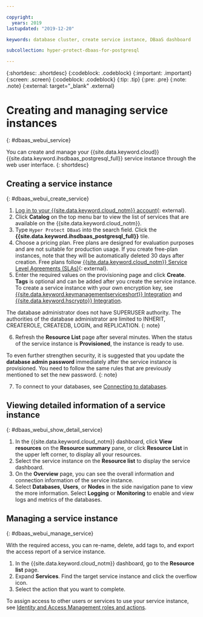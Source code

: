 ```yaml
---

copyright:
  years: 2019
lastupdated: "2019-12-20"

keywords: database cluster, create service instance, DBaaS dashboard

subcollection: hyper-protect-dbaas-for-postgresql

---
```


{:shortdesc: .shortdesc}
{:codeblock: .codeblock}
{:important: .important}
{:screen: .screen}
{:codeblock: .codeblock}
{:tip: .tip}
{:pre: .pre}
{:note: .note}
{:external: target="_blank" .external}

# Creating and managing service instances
{: #dbaas_webui_service}

You can create and manage your {{site.data.keyword.cloud}} {{site.data.keyword.ihsdbaas_postgresql_full}} service instance through the web user interface.
{: shortdesc}

## Creating a service instance
{: #dbaas_webui_create_service}

1. [Log in to your {{site.data.keyword.cloud_notm}} account](https://cloud.ibm.com/login){: external}.
2. Click **Catalog** on the top menu bar to view the list of services that are available on the {{site.data.keyword.cloud_notm}}.
3. Type `Hyper Protect DBaaS` into the search field. Click the **{{site.data.keyword.ihsdbaas_postgresql_full}}** tile.
4. Choose a pricing plan. Free plans are designed for evaluation purposes and are not suitable for production usage. If you create free-plan instances, note that they will be automatically deleted 30 days after creation. Free plans follow [{{site.data.keyword.cloud_notm}} Service Level Agreements (SLAs)](https://www-03.ibm.com/software/sla/sladb.nsf/pdf/6605-18/$file/i126-6605-18_08-2019_en_US.pdf){: external}.
5. Enter the required values on the provisioning page and click **Create**. **Tags** is optional and can be added after you create the service instance. To create a service instance with your own encryption key, see [{{site.data.keyword.keymanagementserviceshort}} Integration](/docs/services/hyper-protect-dbaas-for-postgresql?topic=hyper-protect-dbaas-for-postgresql-key-protect-byok) and [{{site.data.keyword.hscrypto}} Integration](/docs/services/hyper-protect-dbaas-for-postgresql?topic=hyper-protect-dbaas-for-postgresql-hpcs-byok).

  The database administrator does not have SUPERUSER authority. The authorities of the database administrator are limited to INHERIT, CREATEROLE, CREATEDB, LOGIN, and REPLICATION.
  {: note}

6. Refresh the **Resource List** page after several minutes. When the status of the service instance is **Provisioned**, the instance is ready to use.

  To even further strengthen security, it is suggested that you update the **database admin password** immediately after the service instance is provisioned. You need to follow the same rules that are previously mentioned to set the new password.
  {: note}

7. To connect to your databases, see [Connecting to databases](/docs/services/hyper-protect-dbaas-for-postgresql?topic=hyper-protect-dbaas-for-postgresql-gettingstarted#accessing-database-introduction).

## Viewing detailed information of a service instance
{: #dbaas_webui_show_detail_service}

1. In the {{site.data.keyword.cloud_notm}} dashboard, click **View resources** on the **Resource summary** pane, or click **Resource List** in the upper left corner, to display all your resources.
2. Select the service instance on the **Resource list** to display the service dashboard.
3. On the **Overview** page, you can see the overall information and connection information of the service instance.
4. Select **Databases**, **Users**, or **Nodes** in the side navigation pane to view the more information. Select **Logging** or **Monitoring** to enable and view logs and metrics of the databases.

## Managing a service instance
{: #dbaas_webui_manage_service}

With the required access, you can re-name, delete, add tags to, and export the access report of a service instance.

1. In the {{site.data.keyword.cloud_notm}} dashboard, go to the **Resource list** page.
2. Expand **Services**. Find the target service instance and click the overflow icon.
3. Select the action that you want to complete.

To assign access to other users or services to use your service instance, see [Identity and Access Management roles and actions](/docs/services/hyper-protect-dbaas-for-postgresql?topic=hyper-protect-dbaas-for-postgresql-iam).
